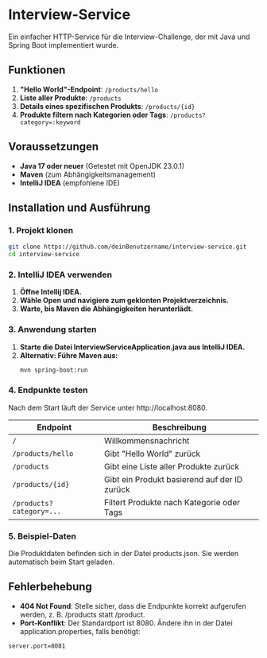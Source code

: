 # Interview-Service

Ein einfacher HTTP-Service für die Interview-Challenge, der mit Java und Spring Boot implementiert wurde.

## Funktionen
1. **"Hello World"-Endpoint**: `/products/hello`
2. **Liste aller Produkte**: `/products`
3. **Details eines spezifischen Produkts**: `/products/{id}`
4. **Produkte filtern nach Kategorien oder Tags**: `/products?category=:keyword`

## Voraussetzungen
- **Java 17 oder neuer** (Getestet mit OpenJDK 23.0.1)
- **Maven** (zum Abhängigkeitsmanagement)
- **IntelliJ IDEA** (empfohlene IDE)

## Installation und Ausführung

### 1. Projekt klonen
```bash
git clone https://github.com/deinBenutzername/interview-service.git
cd interview-service
```
### 2. IntelliJ IDEA verwenden
1. **Öffne Intellij IDEA.**
2. **Wähle Open und navigiere zum geklonten Projektverzeichnis.**
3. **Warte, bis Maven die Abhängigkeiten herunterlädt.**

### 3. Anwendung starten
1. **Starte die Datei InterviewServiceApplication.java aus IntelliJ IDEA.**
2. **Alternativ: Führe Maven aus:**
   ```bash
   mvn spring-boot:run
   ```
### 4. Endpunkte testen 
Nach dem Start läuft der Service unter http://localhost:8080.

| Endpoint            | Beschreibung                        |
|---------------------|-------------------------------------|
| `/`                 | Willkommensnachricht                |
| `/products/hello`   | Gibt "Hello World" zurück           |
| `/products`         | Gibt eine Liste aller Produkte zurück|
| `/products/{id}`    | Gibt ein Produkt basierend auf der ID zurück |
| `/products?category=...` | Filtert Produkte nach Kategorie oder Tags |

### 5. Beispiel-Daten 
Die Produktdaten befinden sich in der Datei products.json. Sie werden automatisch beim Start geladen.

## Fehlerbehebung
- **404 Not Found**: Stelle sicher, dass die Endpunkte korrekt aufgerufen werden, z. B. /products statt /product.
- **Port-Konflikt**: Der Standardport ist 8080. Ändere ihn in der Datei application.properties, falls benötigt:
 ```bash
server.port=8081
```
  
